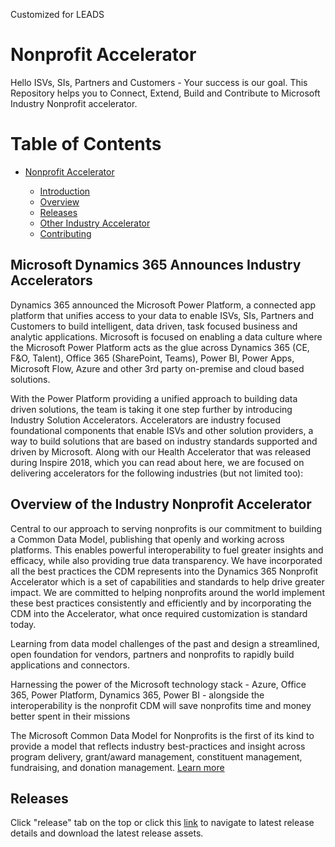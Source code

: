 Customized for LEADS

# Nonprofit Accelerator
Hello ISVs, SIs, Partners and Customers - Your success is our goal.
This Repository helps you to Connect, Extend, Build and Contribute to Microsoft Industry Nonprofit accelerator.

# Table of Contents

* [Nonprofit Accelerator](#nonprofit-accelerator)

  * [Introduction](#Microsoft-Dynamics-365-Announces-Industry-Accelerators)
  * [Overview](#Overview-of-the-Industry-Nonprofit-Accelerator)
  * [Releases](#Releases)
  * [Other Industry Accelerator](#Get-to-know-about-other-Industry-Accelerators)
  * [Contributing](#Contributing)
  
  
## Microsoft Dynamics 365 Announces Industry Accelerators

Dynamics 365 announced the Microsoft Power Platform, a connected app platform that unifies access to your data to enable ISVs, SIs, Partners and Customers to build intelligent, data driven, task focused business and analytic applications. Microsoft is focused on enabling a data culture where the Microsoft Power Platform acts as the glue across Dynamics 365 (CE, F&O, Talent), Office 365 (SharePoint, Teams), Power BI, Power Apps, Microsoft Flow, Azure and other 3rd party on-premise and cloud based solutions.

With the Power Platform providing a unified approach to building data driven solutions, the team is taking it one step further by introducing Industry Solution Accelerators. Accelerators are industry focused foundational components that enable ISVs and other solution providers, a way to build solutions that are based on industry standards supported and driven by Microsoft. Along with our Health Accelerator that was released during Inspire 2018, which you can read about here, we are focused on delivering accelerators for the following industries (but not limited too):

## Overview of the Industry Nonprofit Accelerator

Central to our approach to serving nonprofits is our commitment to building a Common Data Model, publishing that openly and working across platforms. This enables powerful interoperability to fuel greater insights and efficacy, while also providing true data transparency.  We have incorporated all the best practices the CDM represents into the Dynamics 365 Nonprofit Accelerator which is a set of capabilities and standards to help drive greater impact.  We are committed to helping nonprofits around the world implement these best practices consistently and efficiently and by incorporating the CDM into the Accelerator, what once required customization is standard today.   

Learning from data model challenges of the past and design a streamlined, open foundation for vendors, partners and nonprofits to rapidly build applications and connectors. 

Harnessing the power of the Microsoft technology stack - Azure, Office 365, Power Platform, Dynamics 365, Power BI - alongside the interoperability is the nonprofit CDM will save nonprofits time and money better spent in their missions

The Microsoft Common Data Model for Nonprofits is the first of its kind to provide a model that reflects industry best-practices and insight across program delivery, grant/award management, constituent management, fundraising, and donation management. [Learn more](https://community.dynamics.com/365/b/dynamics365isvsuccess/archive/2018/11/07/a-first-look-at-the-dynamics-365-nonprofit-accelerator)

## Releases

Click "release" tab on the top or click this [link](https://github.com/microsoft/Industry-Accelerator-Nonprofit/releases) to navigate to latest release details and download the latest release assets.

